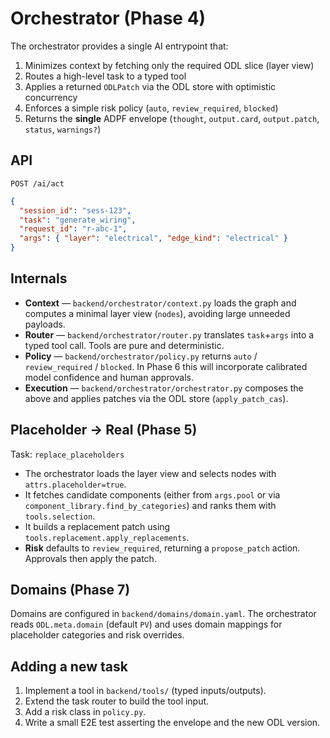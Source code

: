 # Orchestrator (Phase 4)

The orchestrator provides a single AI entrypoint that:
1. Minimizes context by fetching only the required ODL slice (layer view)
2. Routes a high-level task to a typed tool
3. Applies a returned `ODLPatch` via the ODL store with optimistic concurrency
4. Enforces a simple risk policy (`auto`, `review_required`, `blocked`)
5. Returns the **single** ADPF envelope (`thought`, `output.card`, `output.patch`, `status`, `warnings?`)

## API
`POST /ai/act`
```json
{
  "session_id": "sess-123",
  "task": "generate_wiring",
  "request_id": "r-abc-1",
  "args": { "layer": "electrical", "edge_kind": "electrical" }
}
```

## Internals
- **Context** — `backend/orchestrator/context.py` loads the graph and computes a
  minimal layer view (`nodes`), avoiding large unneeded payloads.
- **Router** — `backend/orchestrator/router.py` translates `task`+`args` into a
  typed tool call. Tools are pure and deterministic.
- **Policy** — `backend/orchestrator/policy.py` returns `auto` /
  `review_required` / `blocked`. In Phase 6 this will incorporate calibrated
  model confidence and human approvals.
- **Execution** — `backend/orchestrator/orchestrator.py` composes the above and
  applies patches via the ODL store (`apply_patch_cas`).

## Placeholder → Real (Phase 5)
Task: `replace_placeholders`
- The orchestrator loads the layer view and selects nodes with `attrs.placeholder=true`.
- It fetches candidate components (either from `args.pool` or via
  `component_library.find_by_categories`) and ranks them with `tools.selection`.
- It builds a replacement patch using `tools.replacement.apply_replacements`.
- **Risk** defaults to `review_required`, returning a `propose_patch` action.
  Approvals then apply the patch.

## Domains (Phase 7)
Domains are configured in `backend/domains/domain.yaml`. The orchestrator reads
`ODL.meta.domain` (default `PV`) and uses domain mappings for placeholder
categories and risk overrides.

## Adding a new task
1. Implement a tool in `backend/tools/` (typed inputs/outputs).
2. Extend the task router to build the tool input.
3. Add a risk class in `policy.py`.
4. Write a small E2E test asserting the envelope and the new ODL version.
